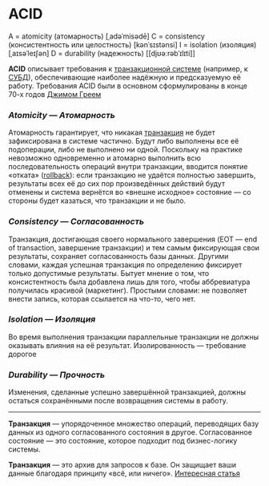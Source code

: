 # ACID #

A = atomicity (атомарность)												  [ˌadəˈmisədē]
C = consistency (консистентность или целостность)		[kənˈsɪstənsi]
I = isolation (изоляция) 														  [ˌaɪsəˈleɪʃən]
D = durability (надежность) 												  [[djʊəːrəbˈɪlɪti]]

**ACID** описывает требования к [транзакционной системе](https://ru.wikipedia.org/wiki/Транзакционная_система) (например, к [СУБД](https://ru.wikipedia.org/wiki/СУБД)), обеспечивающие наиболее надёжную и предсказуемую её работу. Требования ACID были в основном сформулированы в конце 70-х годов [Джимом Греем](https://ru.wikipedia.org/wiki/Джим_Грей)

### *Atomicity — Атомарность*

Атомарность гарантирует, что никакая [транзакция](https://ru.wikipedia.org/wiki/Транзакция_(информатика)) не будет зафиксирована в системе частично. Будут либо выполнены все её подоперации, либо не выполнено ни одной. Поскольку на практике невозможно одновременно и атомарно выполнить всю последовательность операций внутри транзакции, вводится понятие «отката» ([rollback](https://ru.wikipedia.org/wiki/Rollback)): если транзакцию не удаётся полностью завершить, результаты всех её до сих пор произведённых действий будут отменены и система вернётся во «внешне исходное» состояние — со стороны будет казаться, что транзакции и не было.

### *Consistency — Согласованность*

Транзакция, достигающая своего нормального завершения (EOT — end of transaction, завершение транзакции) и тем самым фиксирующая свои результаты, сохраняет согласованность базы данных. Другими словами, каждая успешная транзакция по определению фиксирует только допустимые результаты. Бытует мнение о том, что консистентность была добавлена лишь для того, чтобы аббревиатура получилась красивой (маркетинг). Простыми словами: не позволяет внести запись, которая ссылается на что-то, чего нет.

###  *Isolation — Изоляция*

Во время выполнения транзакции параллельные транзакции не должны оказывать влияния на её результат. Изолированность — требование дорогое

### *Durability — Прочность*

Изменения, сделанные успешно завершённой транзакцией, должны остаться сохранёнными после возвращения системы в работу.

***********************************

**Транзакция** — упорядоченное множество операций, переводящих базу данных из одного согласованного состояния в другое. Согласованное состояние — это состояние, которое подходит под бизнес-логику системы. 

**Транзакция** — это архив для запросов к базе. Он защищает ваши данные благодаря принципу «всё, или ничего». [Интересная статья](https://habr.com/ru/post/537594/)